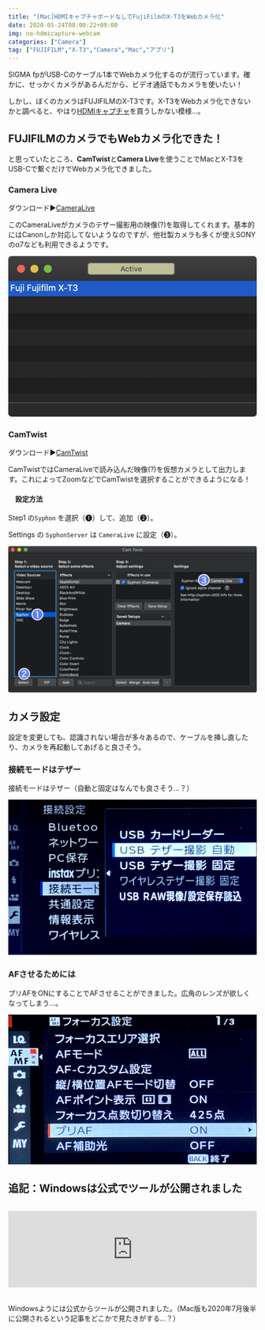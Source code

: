 ```yaml
---
title: "[Mac]HDMIキャプチャボードなしでFujiFilmのX-T3をWebカメラ化"
date: 2020-05-24T08:00:22+09:00
img: no-hdmicapture-webcam
categories: ["Camera"]
tag: ["FUJIFILM","X-T3","Camera","Mac","アプリ"]
---
```


SIGMA fpがUSB-Cのケーブル1本でWebカメラ化するのが流行っています。確かに、せっかくカメラがあるんだから、ビデオ通話でもカメラを使いたい！

しかし、ぼくのカメラはFUJIFILMのX-T3です。X-T3をWebカメラ化できないかと調べると、やはり[HDMIキャプチャ](https://amzn.to/2YXLpK8)を買うしかない模様...。

## FUJIFILMのカメラでもWebカメラ化できた！

と思っていたところ、**CamTwist**と**Camera Live**を使うことでMacとX-T3をUSB-Cで繋ぐだけでWebカメラ化できました。

### Camera Live

ダウンロード▶︎[CameraLive](https://github.com/v002/v002-Camera-Live/releases)

このCameraLiveがカメラのテザー撮影用の映像(?)を取得してくれます。基本的にはCanonしか対応してないようなのですが、他社製カメラも多くが使えSONYのα7なども利用できるようです。

![ちゃんとX-T3をクリックしてあげないと有効にならない](../../../images/no-hdmicapture-webcam-1.jpg)

### CamTwist

ダウンロード▶︎[CamTwist](http://camtwiststudio.com)

CamTwistではCameraLiveで読み込んだ映像(?)を仮想カメラとして出力します。これによってZoomなどでCamTwistを選択することができるようになる！

#### 　設定方法

Step1 の`Syphon` を選択（❶）して、追加（❷）。

Settings の `SyphonServer` は `CameraLive` に設定（❸）。

![Setp3の Autoload にしておくと、起動時に自動適応される](../../../images/no-hdmicapture-webcam-2.jpg)

## カメラ設定

設定を変更しても、認識されない場合が多々あるので、ケーブルを挿し直したり、カメラを再起動してあげると良さそう。

### 接続モードはテザー

接続モードはテザー（自動と固定はなんでも良さそう...？）

![セットアップ(レンチマーク) ＞ 接続設定 ＞ 接続モード](../../../images/no-hdmicapture-webcam-3.jpg)

### AFさせるためには

プリAFをONにすることでAFさせることができました。広角のレンズが欲しくなってしまう...。

![フォーカス設定(AF/MF) ＞ プリAF](../../../images/no-hdmicapture-webcam-4.jpg)

## 追記：Windowsは公式でツールが公開されました

<iframe style="width:100%;height:155px;margin:15px 0;max-width:680px;" src="https://hatenablog-parts.com/embed?url=https://fujifilm-x.com/ja-jp/support/download/software/x-webcam/" frameborder="0" scrolling="no"></iframe>

Windowsようには公式からツールが公開されました。（Mac版も2020年7月後半に公開されるという記事をどこかで見たきがする...？）